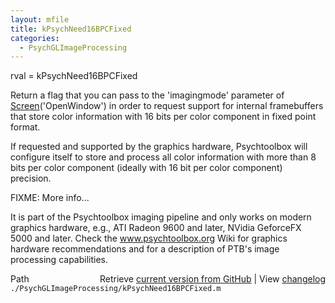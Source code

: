 ```yaml
---
layout: mfile
title: kPsychNeed16BPCFixed
categories:
  - PsychGLImageProcessing
---
```


rval = kPsychNeed16BPCFixed

Return a flag that you can pass to the 'imagingmode' parameter of
[Screen](/docs/Screen)\('OpenWindow'\) in order to request support for internal
framebuffers that store color information with 16 bits per color
component in fixed point format.

If requested and supported by the graphics hardware, Psychtoolbox will
configure itself to store and process all color information with more
than 8 bits per color component \(ideally with 16 bit per color component\)
precision.

FIXME: More info...

It is part of the Psychtoolbox imaging pipeline and only works on modern
graphics hardware, e.g., ATI Radeon 9600 and later, NVidia GeforceFX 5000
and later. Check the www.psychtoolbox.org Wiki for graphics hardware
recommendations and for a description of PTB's image processing
capabilities.


<div class="code_header" style="text-align:right;">
  <span style="float:left;">Path&nbsp;&nbsp;</span> <span class="counter">Retrieve <a href=
  "https://raw.github.com/Psychtoolbox-3/Psychtoolbox-3/beta/./PsychGLImageProcessing/kPsychNeed16BPCFixed.m">current version from GitHub</a> | View <a href=
  "https://github.com/Psychtoolbox-3/Psychtoolbox-3/commits/beta/./PsychGLImageProcessing/kPsychNeed16BPCFixed.m">changelog</a></span>
</div>
<div class="code">
  <code>./PsychGLImageProcessing/kPsychNeed16BPCFixed.m</code>
</div>
